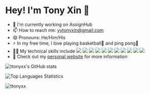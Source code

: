 # Hey! I'm **Tony Xin** 👋

- 🔭 I'm currently working on AssignHub
- 📫 How to reach me: yytonyxin@gmail.com
- 😄 Pronouns: He/Him/His
- ⚡ In my free time, I love playing basketball🏀 and ping pong🏓
- 👨‍💻 My technical skills include ![](https://img.shields.io/badge/Vue-informational?style=flat&color=2bbc8a) ![](https://img.shields.io/badge/React-informational?style=flat&color=2bbc8a) ![](https://img.shields.io/badge/Vuetify-informational?style=flat&color=2bbc8a) ![](https://img.shields.io/badge/Java-informational?style=flat&color=2bbc8a) ![](https://img.shields.io/badge/Python-informational?style=flat&color=2bbc8a) ![](https://img.shields.io/badge/SQL-informational?style=flat&color=2bbc8a) ![](https://img.shields.io/badge/Firebase-informational?style=flat&color=2bbc8a) ![](https://img.shields.io/badge/MongoDB-informational?style=flat&color=2bbc8a) ![](https://img.shields.io/badge/PHP-informational?style=flat&color=2bbc8a) ![](https://img.shields.io/badge/Android_Studio-informational?style=flat&color=2bbc8a) ![](https://img.shields.io/badge/React_Native-informational?style=flat&color=2bbc8a)
- 🤙 Check out my [personal website](https://tonyxin.com) for more information

![ttonyxx's GitHub stats](https://github-readme-stats.vercel.app/api?username=ttonyxx&show_icons=true&theme=dark&count_private=true)

![Top Languages Statistics](https://github-readme-stats.vercel.app/api/top-langs/?username=ttonyxx&theme=dark) 

<img src="https://komarev.com/ghpvc/?username=ttonyxx" alt="ttonyxx" /> </p>

<!--
**TtonyxX/TtonyxX** is a ✨ _special_ ✨ repository because its `README.md` (this file) appears on your GitHub profile.

Here are some ideas to get you started:

- 🔭 I’m currently working on ...
- 🌱 I’m currently learning ...
- 👯 I’m looking to collaborate on ...
- 🤔 I’m looking for help with ...
- 💬 Ask me about ...
- 📫 How to reach me: ...
- 😄 Pronouns: ...
- ⚡ Fun fact: ...
-->
